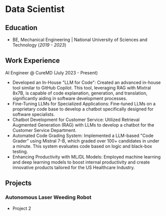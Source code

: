 # Data Scientist

## Education
- BE, Mechanical Engineering | National University of Sciences and Technology (_2019 - 2023_)

## Work Experience
AI Engineer @ CureMD (July 2023 - Present)
- Developed an In-House "LLM for Code": Created an advanced in-house tool similar to GitHub Copilot. This tool, leveraging RAG with Mixtral 8x7B, is capable of code explanation, generation, and translation, significantly aiding in software development processes.
- Fine-Tuning LLMs for Specialized Applications: Fine-tuned LLMs on a proprietary code base to develop a chatbot specifically designed for software specialists.
- Chatbot Development for Customer Service: Utilized Retrieval Augmented Generation (RAG) with LLMs to develop a chatbot for the Customer Service Department.
- Automated Code Grading System: Implemented a LLM-based "Code Grader" using Mistral 7-B, which graded over 100+ candidates in under a minute. This system evaluates code based on logic and black-box testing.
- Enhancing Productivity with ML/DL Models: Employed machine learning and deep learning models to boost internal productivity and create innovative products tailored for the US Healthcare Industry.

## Projects

### Autonomous Laser Weeding Robot
- Project 2
